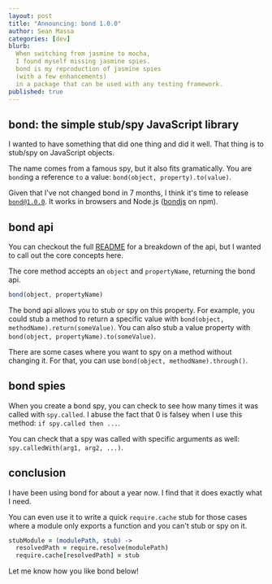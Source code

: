 ```yaml
---
layout: post
title: "Announcing: bond 1.0.0"
author: Sean Massa
categories: [dev]
blurb:
  When switching from jasmine to mocha,
  I found myself missing jasmine spies.
  bond is my reproduction of jasmine spies
  (with a few enhancements)
  in a package that can be used with any testing framework.
published: true
---
```


## bond: the simple stub/spy JavaScript library

I wanted to have something that did one thing and did it well.
That thing is to stub/spy on JavaScript objects.

The name comes from a famous spy,
but it also fits gramatically.
You are `bond`ing a reference `to` a value:
`bond(object, property).to(value)`.

Given that I've not changed bond in 7 months,
I think it's time to release [`bond@1.0.0`](https://github.com/EndangeredMassa/bond).
It works in browsers and Node.js
([bondjs](https://npmjs.org/package/bondjs) on npm).

## bond api

You can checkout the full
[README](https://github.com/EndangeredMassa/bond/blob/master/README.md)
for a breakdown of the api,
but I wanted to call out the core concepts here.

The core method accepts an `object` and `propertyName`,
returning the bond api.

```javascript
bond(object, propertyName)
```

The bond api allows you to stub or spy on this property.
For example, you could stub a method to return a specific value with
`bond(object, methodName).return(someValue)`.
You can also stub a value property with 
`bond(object, propertyName).to(someValue)`.

There are some cases where you want to spy on a method without changing it.
For that, you can use `bond(object, methodName).through()`.

## bond spies

When you create a bond spy,
you can check to see how many times it was called with `spy.called`.
I abuse the fact that 0 is falsey when I use this method:
`if spy.called then ...`.

You can check that a spy was called with specific arguments as well:
`spy.calledWith(arg1, arg2, ...)`.

## conclusion

I have been using bond for about a year now.
I find that it does exactly what I need.

You can even use it to write a quick `require.cache` stub
for those cases where a module only exports a function
and you can't stub or spy on it.

```coffeescript
stubModule = (modulePath, stub) ->
  resolvedPath = require.resolve(modulePath)
  require.cache[resolvedPath] = stub
```

Let me know how you like bond below!
